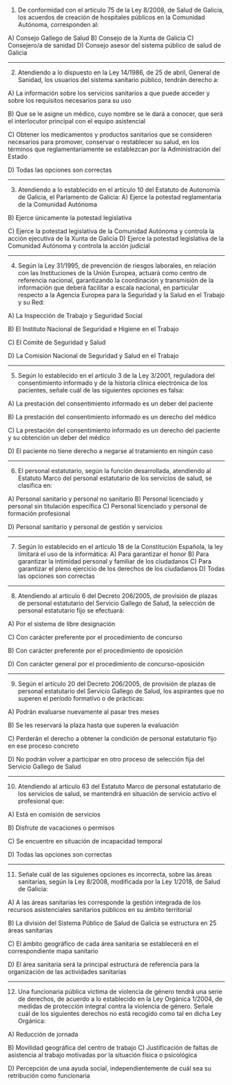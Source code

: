 1. De conformidad con el artículo 75 de la Ley 8/2008, de Salud de Galicia, los acuerdos de creación de
hospitales públicos en la Comunidad Autónoma, corresponden al:

A) Consejo Gallego de Salud
B) Consejo de la Xunta de Galicia
C) Consejero/a de sanidad
D) Consejo asesor del sistema público de salud de Galicia

---

2. Atendiendo a lo dispuesto en la Ley 14/1986, de 25 de abril, General de Sanidad, los usuarios del sistema
sanitario público, tendrán derecho a:

A) La información sobre los servicios sanitarios a que puede acceder y sobre los requisitos necesarios para su uso

B) Que se le asigne un médico, cuyo nombre se le dará a conocer, que será el interlocutor principal con el
equipo asistencial

C) Obtener los medicamentos y productos sanitarios que se consideren necesarios para promover, conservar o
restablecer su salud, en los términos que reglamentariamente se establezcan por la Administración del Estado

D) Todas las opciones son correctas

---

3. Atendiendo a lo establecido en el artículo 10 del Estatuto de Autonomía de Galicia, el Parlamento de Galicia:
A) Ejerce la potestad reglamentaria de la Comunidad Autónoma

B) Ejerce únicamente la potestad legislativa

C) Ejerce la potestad legislativa de la Comunidad Autónoma y controla la acción ejecutiva de la Xunta de Galicia
D) Ejerce la potestad legislativa de la Comunidad Autónoma y controla la acción judicial

---

4. Según la Ley 31/1995, de prevención de riesgos laborales, en relación con las Instituciones de la Unión
Europea, actuará como centro de referencia nacional, garantizando la coordinación y transmisión de la
información que deberá facilitar a escala nacional, en particular respecto a la Agencia Europea para la
Seguridad y la Salud en el Trabajo y su Red:

A) La Inspección de Trabajo y Seguridad Social

B) El Instituto Nacional de Seguridad e Higiene en el Trabajo

C) El Comité de Seguridad y Salud

D) La Comisión Nacional de Seguridad y Salud en el Trabajo

---

5. Según lo establecido en el artículo 3 de la Ley 3/2001, reguladora del consentimiento informado y de la
historia clínica electrónica de los pacientes, señale cuál de las siguientes opciones es falsa:

A) La prestación del consentimiento informado es un deber del paciente

B) La prestación del consentimiento informado es un derecho del médico

C) La prestación del consentimiento informado es un derecho del paciente y su obtención un deber del médico

D) El paciente no tiene derecho a negarse al tratamiento en ningún caso

---

6. El personal estatutario, según la función desarrollada, atendiendo al Estatuto Marco del personal estatutario de los servicios de salud, se clasifica en:

A) Personal sanitario y personal no sanitario
B) Personal licenciado y personal sin titulación específica
C) Personal licenciado y personal de formación profesional

D) Personal sanitario y personal de gestión y servicios

---

7. Según lo establecido en el artículo 18 de la Constitución Española, la ley limitará el uso de la informática:
A) Para garantizar el honor
B) Para garantizar la intimidad personal y familiar de los ciudadanos
C) Para garantizar el pleno ejercicio de los derechos de los ciudadanos
D) Todas las opciones son correctas

---

8. Atendiendo al artículo 6 del Decreto 206/2005, de provisión de plazas de personal estatutario del Servicio
Gallego de Salud, la selección de personal estatutario fijo se efectuará:

A) Por el sistema de libre designación

C) Con carácter preferente por el procedimiento de concurso

B) Con carácter preferente por el procedimiento de oposición

D) Con carácter general por el procedimiento de concurso-oposición

---

9. Según el artículo 20 del Decreto 206/2005, de provisión de plazas de personal estatutario del Servicio
Gallego de Salud, los aspirantes que no superen el período formativo o de prácticas:

A) Podrán evaluarse nuevamente al pasar tres meses

B) Se les reservará la plaza hasta que superen la evaluación

C) Perderán el derecho a obtener la condición de personal estatutario fijo en ese proceso concreto

D) No podrán volver a participar en otro proceso de selección fija del Servicio Gallego de Salud

---

10. Atendiendo al artículo 63 del Estatuto Marco de personal estatutario de los servicios de salud, se
mantendrá en situación de servicio activo el profesional que:

A) Está en comisión de servicios

B) Disfrute de vacaciones o permisos

C) Se encuentre en situación de incapacidad temporal

D) Todas las opciones son correctas

---

11. Señale cuál de las siguienes opciones es incorrecta, sobre las áreas sanitarias, según la Ley 8/2008,
modificada por la Ley 1/2018, de Salud de Galicia:

A) A las áreas sanitarias les corresponde la gestión integrada de los recursos asistenciales sanitarios públicos en su ámbito territorial

B) La división del Sistema Público de Salud de Galicia se estructura en 25 áreas sanitarias

C) El ámbito geográfico de cada área sanitaria se establecerá en el correspondiente mapa sanitario

D) El área sanitaria será la principal estructura de referencia para la organización de las actividades sanitarias

---

12. Una funcionaria pública víctima de violencia de género tendrá una serie de derechos, de acuerdo a lo
establecido en la Ley Orgánica 1/2004, de medidas de protección integral contra la violencia de género. Señale cuál de los siguientes derechos no está recogido como tal en dicha Ley Orgánica:

A) Reducción de jornada

B) Movilidad geográfica del centro de trabajo
C) Justificación de faltas de asistencia al trabajo motivadas por la situación física o psicológica

D) Percepción de una ayuda social, independientemente de cuál sea su retribución como funcionaria
